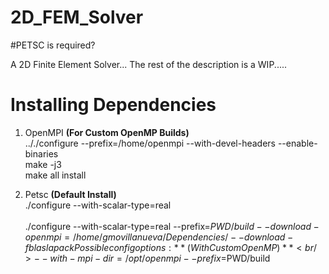 # 2D_FEM_Solver

#PETSC is required?

A 2D Finite Element Solver... The rest of the description is a WIP.....

# Installing Dependencies
1. OpenMPI **(For Custom OpenMP Builds)**<br/> 
.././configure --prefix=/home/openmpi --with-devel-headers --enable-binaries <br/>
make -j3 <br/>
make all install <br/>

2. Petsc **(Default Install)**<br/>
./configure --with-scalar-type=real <br/> <br/>
./configure --with-scalar-type=real --prefix=$PWD/build --download-openmpi=/home/gmovillanueva/Dependencies/ --download-fblaslapack
Possible config options: **(With Custom OpenMP)** <br/>
--with-mpi-dir=/opt/openmpi --prefix=$PWD/build




